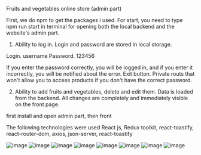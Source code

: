 
Fruits and vegetables online store (admin part)

First, we do npm to get the packages i used.
For start, you need to type npm run start  in terminal for opening both the local backend and the website's admin part.

1. Ability to log in. Login and password are stored in local storage. 

Login. username
Password. 123456

If you enter the password correctly, you will be logged in, and if you enter it incorrectly, you will be notified about the error. Exit button. Private routs that won't allow you to access products if you don't have the correct password.

2. Ability to add fruits and vegetables, delete and edit them. Data is loaded from the backend.
All changes are completely and immediately visible on the front page.

first install and open admin part, then front

The following technologies were used
React js, Redux toolkit, react-toastify, react-router-dom, axios, json-server, react-toastify


![image](https://user-images.githubusercontent.com/121361500/221698339-48b6aee9-4375-45d4-bf8e-a33edfe21fff.png)
![image](https://user-images.githubusercontent.com/121361500/221698415-e8afd63b-5409-4e7e-904d-b5975b09a872.png)
![image](https://user-images.githubusercontent.com/121361500/221698511-56ca839c-c161-448b-9730-29cbe6dd1a0a.png)
![image](https://user-images.githubusercontent.com/121361500/221698687-f51e0df5-93c9-4936-b076-44d12a3b2eb0.png)
![image](https://user-images.githubusercontent.com/121361500/221698743-0e16da6e-7346-418c-9adb-25659df7bec1.png)
![image](https://user-images.githubusercontent.com/121361500/221698958-1ab5423f-ebca-47cc-94ea-aa1b78d7506e.png)
![image](https://user-images.githubusercontent.com/121361500/221699004-90c184f9-9ff9-41c2-8a30-4b33b0b0eb17.png)
![image](https://user-images.githubusercontent.com/121361500/221699075-5494606f-7339-4c1f-a666-94d774767e9d.png)

